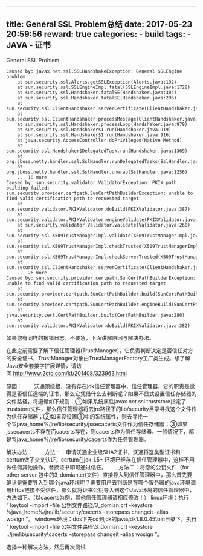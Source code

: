 
---
title: General SSL Problem总结
date: 2017-05-23 20:59:56
reward: true
categories:
    - build
tags:
    - JAVA
    - 证书
---

General SSL Problem 
```
Caused by: javax.net.ssl.SSLHandshakeException: General SSLEngine problem
	at sun.security.ssl.Alerts.getSSLException(Alerts.java:192)
	at sun.security.ssl.SSLEngineImpl.fatal(SSLEngineImpl.java:1728)
	at sun.security.ssl.Handshaker.fatalSE(Handshaker.java:304)
	at sun.security.ssl.Handshaker.fatalSE(Handshaker.java:296)
	at sun.security.ssl.ClientHandshaker.serverCertificate(ClientHandshaker.java:1478)
	at sun.security.ssl.ClientHandshaker.processMessage(ClientHandshaker.java:212)
	at sun.security.ssl.Handshaker.processLoop(Handshaker.java:979)
	at sun.security.ssl.Handshaker$1.run(Handshaker.java:919)
	at sun.security.ssl.Handshaker$1.run(Handshaker.java:916)
	at java.security.AccessController.doPrivileged(Native Method)
	at sun.security.ssl.Handshaker$DelegatedTask.run(Handshaker.java:1369)
	at org.jboss.netty.handler.ssl.SslHandler.runDelegatedTasks(SslHandler.java:1393)
	at org.jboss.netty.handler.ssl.SslHandler.unwrap(SslHandler.java:1256)
	... 18 more
Caused by: sun.security.validator.ValidatorException: PKIX path building failed: sun.security.provider.certpath.SunCertPathBuilderException: unable to find valid certification path to requested target
	at sun.security.validator.PKIXValidator.doBuild(PKIXValidator.java:387)
	at sun.security.validator.PKIXValidator.engineValidate(PKIXValidator.java:292)
	at sun.security.validator.Validator.validate(Validator.java:260)
	at sun.security.ssl.X509TrustManagerImpl.validate(X509TrustManagerImpl.java:324)
	at sun.security.ssl.X509TrustManagerImpl.checkTrusted(X509TrustManagerImpl.java:281)
	at sun.security.ssl.X509TrustManagerImpl.checkServerTrusted(X509TrustManagerImpl.java:136)
	at sun.security.ssl.ClientHandshaker.serverCertificate(ClientHandshaker.java:1465)
	... 26 more
Caused by: sun.security.provider.certpath.SunCertPathBuilderException: unable to find valid certification path to requested target
	at sun.security.provider.certpath.SunCertPathBuilder.build(SunCertPathBuilder.java:145)
	at sun.security.provider.certpath.SunCertPathBuilder.engineBuild(SunCertPathBuilder.java:131)
	at java.security.cert.CertPathBuilder.build(CertPathBuilder.java:280)
	at sun.security.validator.PKIXValidator.doBuild(PKIXValidator.java:382)
```
如果您有同样的报错日志，不要急，下面讲解原因与解决办法。

在此之前需要了解下信任管理器(TrustManager)，它负责判断决定是否信任对方的安全证书，TrustManager对象由TrustManagerFactory工厂类生成。想了解Java安全套接字扩展详情，请访问 http://www.2cto.com/kf/201408/323963.html

原因：
       沃通顶级根，没有存在jdk信任管理器中，信任管理器，它的职责是觉得是否信任远端的证书，那么它凭借什么去判断呢？如果不显式设置信任存储器的文件路径，将遵循如下规则：①如果系统属性javax.net.ssl.truststore指定了truststore文件，那么信任管理器将去jre路径下的lib/security目录寻找这个文件作为信任存储器；②如果没设置①中的系统属性，则去寻找一个%java_home%/jre/lib/security/jssecacerts文件作为信任存储器；③如果jssecacerts不存在而cacerts存在，则cacerts作为信任存储器。一般情况下，都是%java_home%/jre/lib/security/cacerts作为任务管理器。

<!--more-->

解决办法：
       方法一：申请沃通企业级SHA2证书，沃通将这类型证书和certum做了交叉认证，certum在jdk 1.5+ 环境已经存在信任管理器中，这样不用做任何其他操作，替换证书即可通过信任。
       方法二：将您的公钥文件（for other server 包中的3_domian.crt文件）直接导入到信任管理器中，那么首先要确认是需要导入到哪个java环境呢？需要用户去判断是在哪个服务器的java环境调用https链接不受信任，那么就将证书公钥导入到这个Java环境的信任管理器中，方法如下。（以cacerts为例，其他信任管理器请相应修改！）
linux环境：执行 “ keytool -import -file 公钥文件路径/3_domian.crt -keystore %java_home%/jre/lib/security/cacerts -storepass changeit -alias wosign ”。
windows环境：dos下先cd到jdk的java\jdk1.8.0.45\bin目录下，执行 “ keytool -import -file 公钥文件路径\3_domian.crt -keystore ../jre\lib\security\cacerts -storepass changeit -alias wosign ”。

选择一种解决方法，然后再次测试